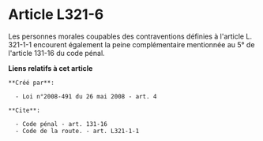 # Article L321-6

Les personnes morales coupables des contraventions définies à l'article L. 321-1-1 encourent également la peine
complémentaire mentionnée au 5° de l'article 131-16 du code pénal.

**Liens relatifs à cet article**

	**Créé par**:

	  - Loi n°2008-491 du 26 mai 2008 - art. 4

	**Cite**:

	  - Code pénal - art. 131-16
	  - Code de la route. - art. L321-1-1
